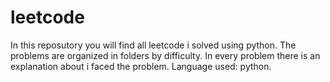 # leetcode
In  this reposutory you will find all leetcode i solved using python.
The problems are organized in folders by difficulty.
In every problem there is an explanation about i faced the problem.
Language used: python.
